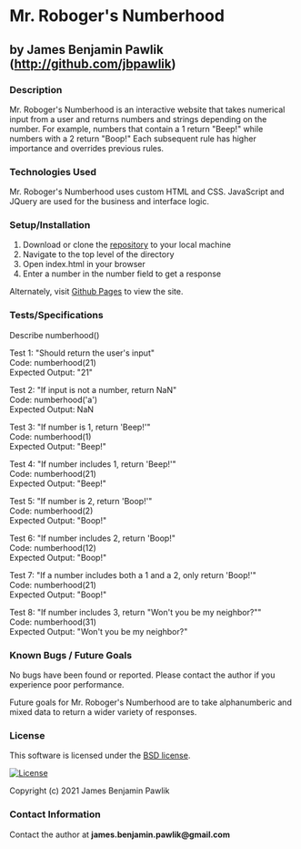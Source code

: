 # Mr. Roboger's Numberhood
## by James Benjamin Pawlik (http://github.com/jbpawlik)

### __Description__
Mr. Roboger's Numberhood is an interactive website that takes numerical input from a user and returns numbers and strings depending on the number. For example, numbers that contain a 1 return "Beep!" while numbers with a 2 return "Boop!" Each subsequent rule has higher importance and overrides previous rules. 

### __Technologies Used__
Mr. Roboger's Numberhood uses custom HTML and CSS. JavaScript and JQuery are used for the business and interface logic.

### __Setup/Installation__
1. Download or clone the [repository](http://github.com/jbpawlik/numberhood) to your local machine
2. Navigate to the top level of the directory
3. Open index.html in your browser
4. Enter a number in the number field to get a response

Alternately, visit [Github Pages](http://jbpawlik.github.io/numberhood) to view the site.

### __Tests/Specifications__
Describe numberhood()

Test 1: "Should return the user's input"    
Code: numberhood(21)    
Expected Output: "21"     

Test 2: "If input is not a number, return NaN"    
Code: numberhood('a')    
Expected Output: NaN    

Test 3: "If number is 1, return 'Beep!'"    
Code: numberhood(1)    
Expected Output: "Beep!"    

Test 4: "If number includes 1, return 'Beep!'"    
Code: numberhood(21)    
Expected Output: "Beep!"    

Test 5: "If number is 2, return 'Boop!'"    
Code: numberhood(2)    
Expected Output: "Boop!"    

Test 6: "If number includes 2, return 'Boop!"    
Code: numberhood(12)    
Expected Output: "Boop!"    

Test 7: "If a number includes both a 1 and a 2, only return 'Boop!'"    
Code: numberhood(21)    
Expected Output: "Boop!"

Test 8: "If number includes 3, return "Won't you be my neighbor?""    
Code: numberhood(31)    
Expected Output: "Won't you be my neighbor?"    

### __Known Bugs / Future Goals__
No bugs have been found or reported. Please contact the author if you experience poor performance.

Future goals for Mr. Roboger's Numberhood are to take alphanumberic and mixed data to return a wider variety of responses.

### __License__
This software is licensed under the [BSD license](license.txt).

[![License](https://img.shields.io/badge/License-BSD%202--Clause-orange.svg)](https://opensource.org/licenses/BSD-2-Clause)

Copyright (c) 2021 James Benjamin Pawlik

### __Contact Information__
Contact the author at __james.benjamin.pawlik@gmail.com__
